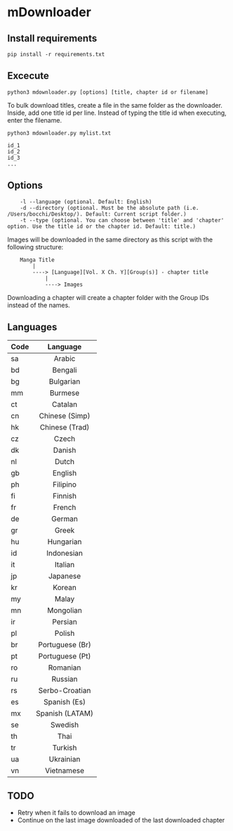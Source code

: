 # mDownloader

## Install requirements
`pip install -r requirements.txt`

## Excecute 
`python3 mdownloader.py [options] [title, chapter id or filename]`

To bulk download titles, create a file in the same folder as the downloader. Inside, add one title id per line. Instead of typing the title id when executing, enter the filename.

`python3 mdownloader.py mylist.txt`

```
id_1
id_2
id_3
...
```

## Options
```
    -l --language (optional. Default: English)
    -d --directory (optional. Must be the absolute path (i.e. /Users/bocchi/Desktop/). Default: Current script folder.)
    -t --type (optional. You can choose between 'title' and 'chapter' option. Use the title id or the chapter id. Default: title.)
```

Images will be downloaded in the same directory as this script with the following structure:

```
    Manga Title
        |
        ----> [Language][Vol. X Ch. Y][Group(s)] - chapter title
            |
            ----> Images
```
Downloading a chapter will create a chapter folder with the Group IDs instead of the names.

## Languages

| Code          | Language        |
| ------------- |:---------------:|
| sa            | Arabic          |
| bd            | Bengali         |
| bg            | Bulgarian       |
| mm            | Burmese         |
| ct            | Catalan         |
| cn            | Chinese (Simp)  |
| hk            | Chinese (Trad)  |
| cz            | Czech           |
| dk            | Danish          |
| nl            | Dutch           |
| gb            | English         |
| ph            | Filipino        |
| fi            | Finnish         |
| fr            | French          |
| de            | German          |
| gr            | Greek           |
| hu            | Hungarian       |
| id            | Indonesian      |
| it            | Italian         |
| jp            | Japanese        |
| kr            | Korean          |
| my            | Malay           |
| mn            | Mongolian       |
| ir            | Persian         |
| pl            | Polish          |
| br            | Portuguese (Br) |
| pt            | Portuguese (Pt) |
| ro            | Romanian        |
| ru            | Russian         |
| rs            | Serbo-Croatian  |
| es            | Spanish (Es)    |
| mx            | Spanish (LATAM) |
| se            | Swedish         |
| th            | Thai            |
| tr            | Turkish         |
| ua            | Ukrainian       |
| vn            | Vietnamese      |

## TODO
* Retry when it fails to download an image
* Continue on the last image downloaded of the last downloaded chapter
